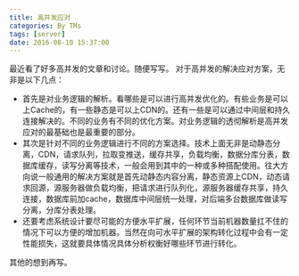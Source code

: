 ```yaml
---
title: 高并发应对
categories: By TMs
tags: [server]
date: 2016-08-10 15:37:00
---
```


最近看了好多高并发的文章和讨论。随便写写。
对于高并发的解决应对方案，无非是以下几点：
 - 首先是对业务逻辑的解析。看哪些是可以进行高并发优化的。有些业务是可以上Cache的，有一些静态是可以上CDN的。还有一些是可以通过中间层和持久连接解决的。不同的业务有不同的优化方案。对业务逻辑的透彻解析是高并发应对的最基础也是最重要的部分。
 - 其次是针对不同的业务逻辑进行不同的方案选择。技术上面无非是动静态分离，CDN，请求队列，拉取变推送，缓存共享，负载均衡，数据分库分表，数据库缓存，读写分离等技术，一般会用到其中的一种或多种搭配使用。往大方向说一般通用的解决方案就是首先动静态内容分离，静态资源上CDN，动态请求回源，源服务器做负载均衡，把请求进行队列化，源服务器缓存共享，持久连接，数据库前加cache，数据库中间层统一处理，对后端多台数据库做读写分离，分库分表处理。
 - 还要考虑系统设计要尽可能的方便水平扩展，任何环节当前机器数量扛不住的情况下可以方便的增加机器。当然在向可水平扩展的架构转化过程中会有一定性能损失，这就要具体情况具体分析权衡好哪些环节进行转化。


其他的想到再写。

